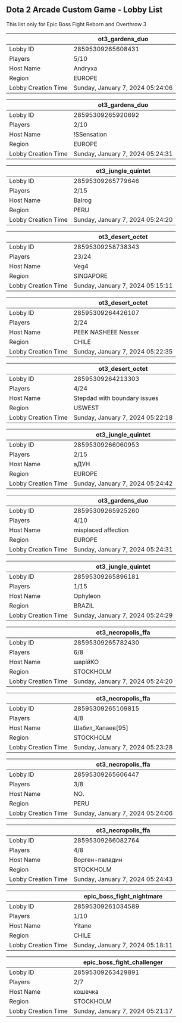 ## Dota 2 Arcade Custom Game - Lobby List

This list only for Epic Boss Fight Reborn and Overthrow 3

|  | ot3_gardens_duo |
| ------ | ------ |
| Lobby ID | 28595309265608431 |
| Players | 5/10 |
| Host Name | Andryxa |
| Region | EUROPE |
| Lobby Creation Time | Sunday, January 7, 2024 05:24:06 |


|  | ot3_gardens_duo |
| ------ | ------ |
| Lobby ID | 28595309265920692 |
| Players | 2/10 |
| Host Name | !SSensation |
| Region | EUROPE |
| Lobby Creation Time | Sunday, January 7, 2024 05:24:31 |


|  | ot3_jungle_quintet |
| ------ | ------ |
| Lobby ID | 28595309265779646 |
| Players | 2/15 |
| Host Name | Balrog |
| Region | PERU |
| Lobby Creation Time | Sunday, January 7, 2024 05:24:20 |


|  | ot3_desert_octet |
| ------ | ------ |
| Lobby ID | 28595309258738343 |
| Players | 23/24 |
| Host Name | Veg4 |
| Region | SINGAPORE |
| Lobby Creation Time | Sunday, January 7, 2024 05:15:11 |


|  | ot3_desert_octet |
| ------ | ------ |
| Lobby ID | 28595309264426107 |
| Players | 2/24 |
| Host Name | PEEK NASHEEE Nesser |
| Region | CHILE |
| Lobby Creation Time | Sunday, January 7, 2024 05:22:35 |


|  | ot3_desert_octet |
| ------ | ------ |
| Lobby ID | 28595309264213303 |
| Players | 4/24 |
| Host Name | Stepdad with boundary issues |
| Region | USWEST |
| Lobby Creation Time | Sunday, January 7, 2024 05:22:18 |


|  | ot3_jungle_quintet |
| ------ | ------ |
| Lobby ID | 28595309266060953 |
| Players | 2/15 |
| Host Name | aДУН |
| Region | EUROPE |
| Lobby Creation Time | Sunday, January 7, 2024 05:24:42 |


|  | ot3_gardens_duo |
| ------ | ------ |
| Lobby ID | 28595309265925260 |
| Players | 4/10 |
| Host Name | misplaced affection |
| Region | EUROPE |
| Lobby Creation Time | Sunday, January 7, 2024 05:24:31 |


|  | ot3_jungle_quintet |
| ------ | ------ |
| Lobby ID | 28595309265896181 |
| Players | 1/15 |
| Host Name | Ophyleon |
| Region | BRAZIL |
| Lobby Creation Time | Sunday, January 7, 2024 05:24:29 |


|  | ot3_necropolis_ffa |
| ------ | ------ |
| Lobby ID | 28595309265782430 |
| Players | 6/8 |
| Host Name | шарійКО |
| Region | STOCKHOLM |
| Lobby Creation Time | Sunday, January 7, 2024 05:24:20 |


|  | ot3_necropolis_ffa |
| ------ | ------ |
| Lobby ID | 28595309265109815 |
| Players | 4/8 |
| Host Name | Шабит_Хапаев[95] |
| Region | STOCKHOLM |
| Lobby Creation Time | Sunday, January 7, 2024 05:23:28 |


|  | ot3_necropolis_ffa |
| ------ | ------ |
| Lobby ID | 28595309265606447 |
| Players | 3/8 |
| Host Name | NO. |
| Region | PERU |
| Lobby Creation Time | Sunday, January 7, 2024 05:24:06 |


|  | ot3_necropolis_ffa |
| ------ | ------ |
| Lobby ID | 28595309266082764 |
| Players | 4/8 |
| Host Name | Ворген-паладин |
| Region | STOCKHOLM |
| Lobby Creation Time | Sunday, January 7, 2024 05:24:43 |


|  | epic_boss_fight_nightmare |
| ------ | ------ |
| Lobby ID | 28595309261034589 |
| Players | 1/10 |
| Host Name | Yitane |
| Region | CHILE |
| Lobby Creation Time | Sunday, January 7, 2024 05:18:11 |


|  | epic_boss_fight_challenger |
| ------ | ------ |
| Lobby ID | 28595309263429891 |
| Players | 2/7 |
| Host Name | кошечка |
| Region | STOCKHOLM |
| Lobby Creation Time | Sunday, January 7, 2024 05:21:17 |


